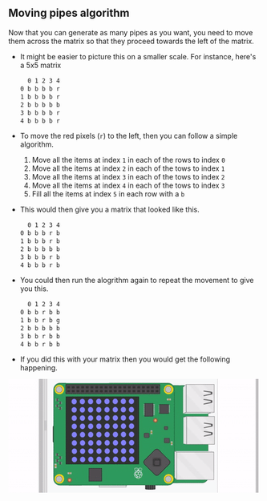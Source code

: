 ## Moving pipes algorithm

Now that you can generate as many pipes as you want, you need to move them across the matrix so that they proceed towards the left of the matrix.

- It might be easier to picture this on a smaller scale. For instance, here's a 5x5 matrix

	```
	  0 1 2 3 4
	0 b b b b r
	1 b b b b r
	2 b b b b b
	3 b b b b r
	4 b b b b r
	```
- To move the red pixels (`r`) to the left, then you can follow a simple algorithm.
  1. Move all the items at index `1` in each of the rows to index `0`
  1. Move all the items at index `2` in each of the tows to index `1`
  1. Move all the items at index `3` in each of the tows to index `2`
  1. Move all the items at index `4` in each of the tows to index `3`
  1. Fill all the items at index `5` in each row with a `b`

- This would then give you a matrix that looked like this.

	```
	  0 1 2 3 4
	0 b b b r b
	1 b b b r b
	2 b b b b b
	3 b b b r b
	4 b b b r b
	```
- You could then run the alogrithm again to repeat the movement to give you this.

	```
	  0 1 2 3 4
	0 b b r b b
	1 b b r b g
	2 b b b b b
	3 b b r b b
	4 b b r b b
	```
- If you did this with your matrix then you would get the following happening.

![moving pipes](images/SH-1.gif)
